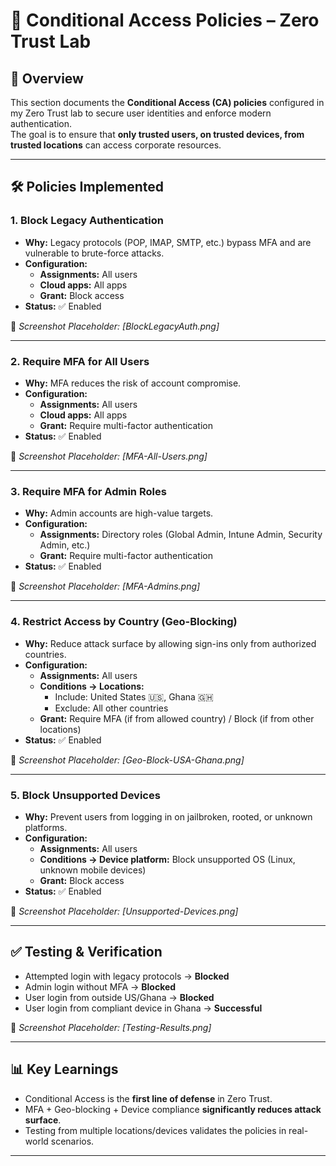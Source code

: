 # 🔐 Conditional Access Policies – Zero Trust Lab

## 📌 Overview
This section documents the **Conditional Access (CA) policies** configured in my Zero Trust lab to secure user identities and enforce modern authentication.  
The goal is to ensure that **only trusted users, on trusted devices, from trusted locations** can access corporate resources.

---

## 🛠️ Policies Implemented

### 1. Block Legacy Authentication
- **Why:** Legacy protocols (POP, IMAP, SMTP, etc.) bypass MFA and are vulnerable to brute-force attacks.  
- **Configuration:**  
  - **Assignments:** All users  
  - **Cloud apps:** All apps  
  - **Grant:** Block access  
- **Status:** ✅ Enabled  

📸 *Screenshot Placeholder: [BlockLegacyAuth.png]*  

---

### 2. Require MFA for All Users
- **Why:** MFA reduces the risk of account compromise.  
- **Configuration:**  
  - **Assignments:** All users  
  - **Cloud apps:** All apps  
  - **Grant:** Require multi-factor authentication  
- **Status:** ✅ Enabled  

📸 *Screenshot Placeholder: [MFA-All-Users.png]*  

---

### 3. Require MFA for Admin Roles
- **Why:** Admin accounts are high-value targets.  
- **Configuration:**  
  - **Assignments:** Directory roles (Global Admin, Intune Admin, Security Admin, etc.)  
  - **Grant:** Require multi-factor authentication  
- **Status:** ✅ Enabled  

📸 *Screenshot Placeholder: [MFA-Admins.png]*  

---

### 4. Restrict Access by Country (Geo-Blocking)
- **Why:** Reduce attack surface by allowing sign-ins only from authorized countries.  
- **Configuration:**  
  - **Assignments:** All users  
  - **Conditions → Locations:**  
    - Include: United States 🇺🇸, Ghana 🇬🇭  
    - Exclude: All other countries  
  - **Grant:** Require MFA (if from allowed country) / Block (if from other locations)  
- **Status:** ✅ Enabled  

📸 *Screenshot Placeholder: [Geo-Block-USA-Ghana.png]*  

---

### 5. Block Unsupported Devices
- **Why:** Prevent users from logging in on jailbroken, rooted, or unknown platforms.  
- **Configuration:**  
  - **Assignments:** All users  
  - **Conditions → Device platform:** Block unsupported OS (Linux, unknown mobile devices)  
  - **Grant:** Block access  
- **Status:** ✅ Enabled  

📸 *Screenshot Placeholder: [Unsupported-Devices.png]*  

---

## ✅ Testing & Verification
- Attempted login with legacy protocols → **Blocked**  
- Admin login without MFA → **Blocked**  
- User login from outside US/Ghana → **Blocked**  
- User login from compliant device in Ghana → **Successful**  

📸 *Screenshot Placeholder: [Testing-Results.png]*  

---

## 📊 Key Learnings
- Conditional Access is the **first line of defense** in Zero Trust.  
- MFA + Geo-blocking + Device compliance **significantly reduces attack surface**.  
- Testing from multiple locations/devices validates the policies in real-world scenarios.  

---
